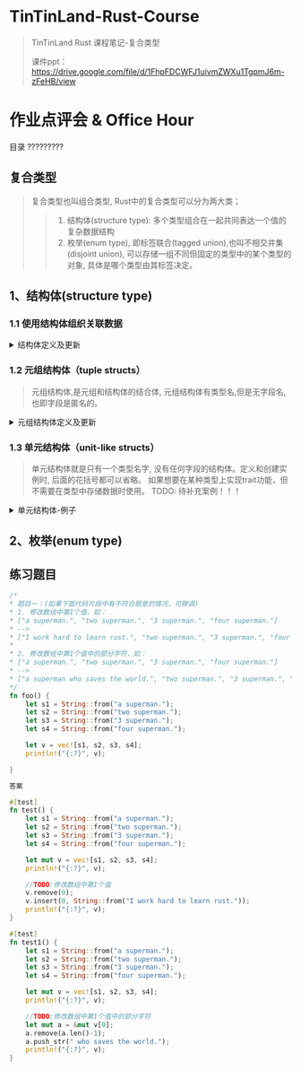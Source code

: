 # TinTinLand-Rust-Course
> TinTinLand Rust 课程笔记-复合类型
> 
> 课件ppt：https://drive.google.com/file/d/1FhpFDCWFJ1uivmZWXu1TgpmJ6m-zFeHB/view

# 作业点评会 & Office Hour
目录 ?????????

## 复合类型
> 复合类型也叫组合类型, Rust中的复合类型可以分为两大类；
>> 1. 结构体(structure type): 多个类型组合在一起共同表达一个值的复杂数据结构
>> 2. 枚举(enum type), 即标签联合(tagged union),也叫不相交并集(disjoint union), 可以存储一组不同但固定的类型中的某个类型的对象, 具体是哪个类型由其标签决定。

## 1、结构体(structure type)

### 1.1 使用结构体组织关联数据

<details> <summary>结构体定义及更新</summary>

```rust
//结构体定义
struct User {
    active: bool,
    username: String,
    email:String,
    sign_in_count: u32,
}

//结构体更新
#[test]
fn test0() {
    let mut user1 = User {
        active: true,
        username: String::from("someusername123"),
        email: String::from("someone@example.com"),
        sign_in_count:1,
    };
    println!("user1更新前 => {:#?}", user1);
    //更新
    user1.email = String::from("anotheremail@example.com");
    println!("user1更新后 => {:#?}", user1);
}

#[test]
fn test1() {
    let active = true;
    let username = String::from("someusername123");
    let email = String::from("someone@example.com");
    let user1 = User{
        active,
        username,
        email,
        sign_in_count : 1,
    };
    println!("user1 => {:#?}", user1);
}

#[test]
fn test2() {
    let active = true;
    let username = String::from("someusername123");
    let email = String::from("someone@example.com");
    let user1 = User {
        active,
        username,
        email,
        sign_in_count: 1
    };

    println!("user1 => {:#?}", user1);

    let user2 = User {
        email: String::from("another@example.com"),
        ..user1
    };

    //println!("user1 => {:#?}", user1); //TODO: user1 已被借用
    println!("user2 => {:#?}", user2);
}
```
</details>


### 1.2 元组结构体（tuple structs）
> 元组结构体,是元组和结构体的结合体, 元组结构体有类型名,但是无字段名,也即字段是匿名的。

<details> <summary>元组结构体定义及更新</summary>

```rust
struct Color(i32, i32, i32);
struct Point(i32, i32, i32);

#[test]
fn test3() {
    let black = Color(0, 0, 0);
    let mut origin = Point(0, 1, 2);

    println!("black => {:#?}", black);
    println!("origin => {:#?}", origin);

    println!("orgin修改前: origin.0 => {}, origin.1 => {}, , origin.2 => {}", origin.0, origin.1, origin.2);
    origin.0 = 9;   //TODO: 更新元组结构体
    origin.1 = 8;
    origin.2 = 7;
    println!("orgin修改后: origin.0 => {}, origin.1 => {}, , origin.2 => {}", origin.0, origin.1, origin.2);
}
```
</details>


### 1.3 单元结构体（unit-like structs）
> 单元结构体就是只有一个类型名字, 没有任何字段的结构体。定义和创建实例时, 后面的花括号都可以省略。
> 如果想要在某种类型上实现trait功能，但不需要在类型中存储数据时使用。
TODO: 待补充案例！！！

<details> <summary>单元结构体-例子</summary>

```rust
struct ArticleModule;

fn main() {
    let module = ArticleModule;
}
```
</details>


## 2、枚举(enum type)


## 练习题目
```rust
/*
* 题目一：(如果下面代码片段中有不符合题意的情况，可微调)
* 1. 修改数组中第1个值，如：
* ["a superman.", "two superman.", "3 superman.", "four superman."]
* -->
* ["I work hard to learn rust.", "two superman.", "3 superman.", "four superman."]
*
* 2. 修改数组中第1个值中的部分字符，如：
* ["a superman.", "two superman.", "3 superman.", "four superman."]
* -->
* ["a superman who saves the world.", "two superman.", "3 superman.", "four superman."]
*/
fn foo() {
    let s1 = String::from("a superman.");
    let s2 = String::from("two superman.");
    let s3 = String::from("3 superman.");
    let s4 = String::from("four superman.");

    let v = vec![s1, s2, s3, s4];
    println!("{:?}", v);

}

答案

#[test]
fn test() {
    let s1 = String::from("a superman.");
    let s2 = String::from("two superman.");
    let s3 = String::from("3 superman.");
    let s4 = String::from("four superman.");

    let mut v = vec![s1, s2, s3, s4];
    println!("{:?}", v);

    //TODO:修改数组中第1个值
    v.remove(0);
    v.insert(0, String::from("I work hard to learn rust."));
    println!("{:?}", v);
}

#[test]
fn test1() {
    let s1 = String::from("a superman.");
    let s2 = String::from("two superman.");
    let s3 = String::from("3 superman.");
    let s4 = String::from("four superman.");

    let mut v = vec![s1, s2, s3, s4];
    println!("{:?}", v);

    //TODO:修改数组中第1个值中的部分字符
    let mut a = &mut v[0];
    a.remove(a.len()-1);
    a.push_str(" who saves the world.");
    println!("{:?}", v);
}

```
